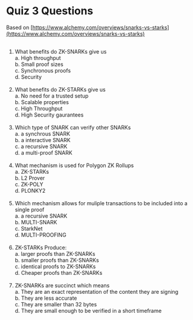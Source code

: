 # Quiz 3 Questions
Based on [https://www.alchemy.com/overviews/snarks-vs-starks](https://www.alchemy.com/overviews/snarks-vs-starks)<br><br>
1. What benefits do ZK-SNARKs give us<br>
    a. High throughput <br>
    b. Small proof sizes<br>
    c. Synchronous proofs<br>
    d. Security<br><br>    
2. What benefits do ZK-STARKs give us<br>
    a. No need for a trusted setup<br>
    b. Scalable properties<br>
    c. High Throughput<br>
    d. High Security gaurantees<br><br>
3. Which type of SNARK can verify other SNARKs<br>
    a. a synchrous SNARK<br>
    b. a interactive SNARK<br>
    c. a recursive SNARK<br>
    d. a multi-proof SNARK<br><br>
4. What mechanism is used for Polygon ZK Rollups<br>
    a. ZK-STARKs<br>
    b. L2 Prover<br>
    c. ZK-POLY<br>
    d. PLONKY2<br><br>
5. Which mechanism allows for muliple transactions to be included into a single proof<br>
    a. a recursive SNARK<br>
    b. MULTI-SNARK<br>
    c. StarkNet<br>
    d. MULTI-PROOFING<br><br>
6.  ZK-STARKs Produce:<br>
    a. larger proofs than ZK-SNARKs<br>
    b. smaller proofs than ZK-SNARKs<br>
    c. identical proofs to ZK-SNARKs<br>
    d. Cheaper proofs than ZK-SNARKs<br><br>
7.  ZK-SNARKs are succinct which means<br>
    a. They are an exact representation of the content they are signing<br>
    b. They are less accurate<br>
    c. They are smaller than 32 bytes<br>
    d. They are small enough to be verified in a short timeframe<br><br>
